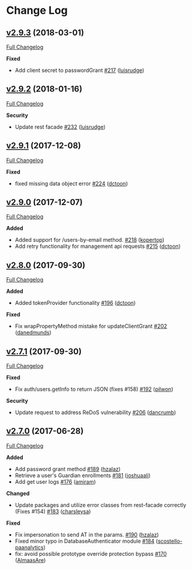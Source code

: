 # Change Log

## [v2.9.3](https://github.com/auth0/node-auth0/tree/v2.9.3) (2018-03-01)
[Full Changelog](https://github.com/auth0/node-auth0/compare/v2.9.2...v2.9.3)

**Fixed**
- Add client secret to passwordGrant [\#217](https://github.com/auth0/node-auth0/pull/217) ([luisrudge](https://github.com/luisrudge))


## [v2.9.2](https://github.com/auth0/node-auth0/tree/v2.9.2) (2018-01-16)
[Full Changelog](https://github.com/auth0/node-auth0/compare/v2.9.1...v2.9.2)

**Security**
- Update rest facade [\#232](https://github.com/auth0/node-auth0/pull/232) ([luisrudge](https://github.com/luisrudge))

## [v2.9.1](https://github.com/auth0/node-auth0/tree/v2.9.1) (2017-12-08)
[Full Changelog](https://github.com/auth0/node-auth0/compare/v2.9.0...v2.9.1)

**Fixed**
- fixed missing data object error [\#224](https://github.com/auth0/node-auth0/pull/224) ([dctoon](https://github.com/dctoon))

## [v2.9.0](https://github.com/auth0/node-auth0/tree/v2.9.0) (2017-12-07)
[Full Changelog](https://github.com/auth0/node-auth0/compare/v2.8.0...v2.9.0)

**Added**
- Added support for /users-by-email method. [\#218](https://github.com/auth0/node-auth0/pull/218) ([kopertop](https://github.com/kopertop))
- Add retry functionality for management api requests [\#215](https://github.com/auth0/node-auth0/pull/215) ([dctoon](https://github.com/dctoon))

## [v2.8.0](https://github.com/auth0/node-auth0/tree/v2.8.0) (2017-09-30)
[Full Changelog](https://github.com/auth0/node-auth0/compare/v2.7.1...v2.8.0)

**Added**
- Added tokenProvider functionality [\#196](https://github.com/auth0/node-auth0/pull/196) ([dctoon](https://github.com/dctoon))

**Fixed**
- Fix wrapPropertyMethod mistake for updateClientGrant [\#202](https://github.com/auth0/node-auth0/pull/202) ([danedmunds](https://github.com/danedmunds))

## [v2.7.1](https://github.com/auth0/node-auth0/tree/v2.7.1) (2017-09-30)
[Full Changelog](https://github.com/auth0/node-auth0/compare/v2.7.0...v2.7.1)

**Fixed**
- Fix auth/users.getInfo to return JSON (fixes #158) [\#192](https://github.com/auth0/node-auth0/pull/192) ([pilwon](https://github.com/pilwon))

**Security**
- Update request to address ReDoS vulnerability [\#206](https://github.com/auth0/node-auth0/pull/206) ([dancrumb](https://github.com/dancrumb))

## [v2.7.0](https://github.com/auth0/node-auth0/tree/v2.7.0) (2017-06-28)
[Full Changelog](https://github.com/auth0/node-auth0/compare/v2.6.0...v2.7.0)

**Added**
- Add password grant method [\#189](https://github.com/auth0/node-auth0/pull/189) ([hzalaz](https://github.com/hzalaz))
- Retrieve a user's Guardian enrollments [\#181](https://github.com/auth0/node-auth0/pull/181) ([joshuaali](https://github.com/joshuaali))
- Add get user logs [\#176](https://github.com/auth0/node-auth0/pull/176) ([amiram](https://github.com/amiram))

**Changed**
- Update packages and utilize error classes from rest-facade correctly (Fixes #154) [\#183](https://github.com/auth0/node-auth0/pull/183) ([charsleysa](https://github.com/charsleysa))

**Fixed**
- Fix impersonation to send AT in the params. [\#190](https://github.com/auth0/node-auth0/pull/190) ([hzalaz](https://github.com/hzalaz))
- Fixed minor typo in DatabaseAuthenticator module [\#184](https://github.com/auth0/node-auth0/pull/184) ([scostello-paanalytics](https://github.com/scostello-paanalytics))
- fix: avoid possible prototype override protection bypass [\#170](https://github.com/auth0/node-auth0/pull/170) ([AlmaasAre](https://github.com/AlmaasAre))

